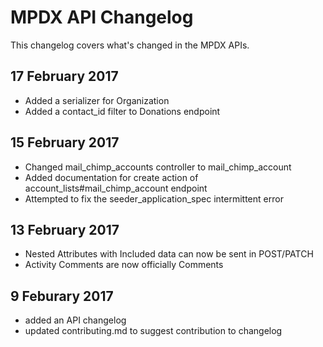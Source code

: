 # MPDX API Changelog

This changelog covers what's changed in the MPDX APIs.

## 17 February 2017
- Added a serializer for Organization
- Added a contact_id filter to Donations endpoint

## 15 February 2017
- Changed mail_chimp_accounts controller to mail_chimp_account
- Added documentation for create action of account_lists#mail_chimp_account endpoint
- Attempted to fix the seeder_application_spec intermittent error

## 13 February 2017
- Nested Attributes with Included data can now be sent in POST/PATCH
- Activity Comments are now officially Comments

## 9 Feburary 2017

- added an API changelog
- updated contributing.md to suggest contribution to changelog
